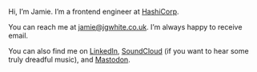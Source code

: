 Hi, I’m Jamie. I’m a frontend engineer at [HashiCorp](https://hashicorp.com).

You can reach me at [jamie@jgwhite.co.uk](mailto:jamie@jgwhite.co.uk). I’m always happy to receive email.

You can also find me on [LinkedIn](https://www.linkedin.com/in/jgwhite/), [SoundCloud](https://soundcloud.com/jgwhite) (if you want to hear some truly dreadful music), and <a rel="me" href="https://indieweb.social/@jgwhite">Mastodon</a>.
